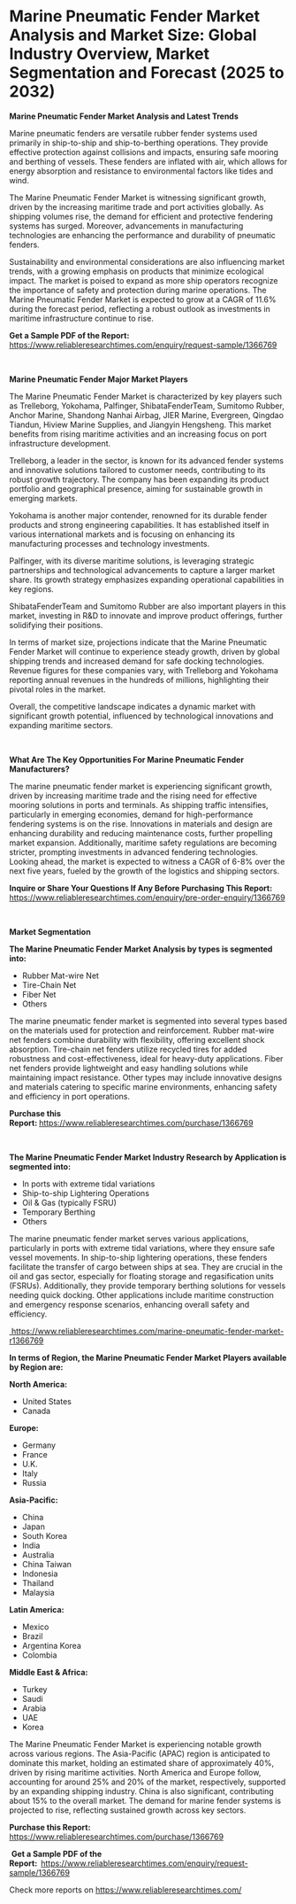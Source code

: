 <p><h1>Marine Pneumatic Fender Market Analysis and Market Size: Global Industry Overview, Market Segmentation and Forecast (2025 to 2032)</h1></p><p><strong>Marine Pneumatic Fender Market Analysis and Latest Trends</strong></p>
<p><p>Marine pneumatic fenders are versatile rubber fender systems used primarily in ship-to-ship and ship-to-berthing operations. They provide effective protection against collisions and impacts, ensuring safe mooring and berthing of vessels. These fenders are inflated with air, which allows for energy absorption and resistance to environmental factors like tides and wind. </p><p>The Marine Pneumatic Fender Market is witnessing significant growth, driven by the increasing maritime trade and port activities globally. As shipping volumes rise, the demand for efficient and protective fendering systems has surged. Moreover, advancements in manufacturing technologies are enhancing the performance and durability of pneumatic fenders. </p><p>Sustainability and environmental considerations are also influencing market trends, with a growing emphasis on products that minimize ecological impact. The market is poised to expand as more ship operators recognize the importance of safety and protection during marine operations. The Marine Pneumatic Fender Market is expected to grow at a CAGR of 11.6% during the forecast period, reflecting a robust outlook as investments in maritime infrastructure continue to rise.</p></p>
<p><strong>Get a Sample PDF of the Report:&nbsp;</strong> <a href="https://www.reliableresearchtimes.com/enquiry/request-sample/1366769?utm_campaign=3137&utm_medium=2&utm_source=Github&utm_content=ia&utm_term=22032025&utm_id=marine-pneumatic-fender">https://www.reliableresearchtimes.com/enquiry/request-sample/1366769</a></p>
<p>&nbsp;</p>
<p><strong>Marine Pneumatic Fender Major Market Players</strong></p>
<p><p>The Marine Pneumatic Fender Market is characterized by key players such as Trelleborg, Yokohama, Palfinger, ShibataFenderTeam, Sumitomo Rubber, Anchor Marine, Shandong Nanhai Airbag, JIER Marine, Evergreen, Qingdao Tiandun, Hiview Marine Supplies, and Jiangyin Hengsheng. This market benefits from rising maritime activities and an increasing focus on port infrastructure development.</p><p>Trelleborg, a leader in the sector, is known for its advanced fender systems and innovative solutions tailored to customer needs, contributing to its robust growth trajectory. The company has been expanding its product portfolio and geographical presence, aiming for sustainable growth in emerging markets.</p><p>Yokohama is another major contender, renowned for its durable fender products and strong engineering capabilities. It has established itself in various international markets and is focusing on enhancing its manufacturing processes and technology investments.</p><p>Palfinger, with its diverse maritime solutions, is leveraging strategic partnerships and technological advancements to capture a larger market share. Its growth strategy emphasizes expanding operational capabilities in key regions.</p><p>ShibataFenderTeam and Sumitomo Rubber are also important players in this market, investing in R&D to innovate and improve product offerings, further solidifying their positions.</p><p>In terms of market size, projections indicate that the Marine Pneumatic Fender Market will continue to experience steady growth, driven by global shipping trends and increased demand for safe docking technologies. Revenue figures for these companies vary, with Trelleborg and Yokohama reporting annual revenues in the hundreds of millions, highlighting their pivotal roles in the market. </p><p>Overall, the competitive landscape indicates a dynamic market with significant growth potential, influenced by technological innovations and expanding maritime sectors.</p></p>
<p>&nbsp;</p>
<p><strong>What Are The Key Opportunities For Marine Pneumatic Fender Manufacturers?</strong></p>
<p><p>The marine pneumatic fender market is experiencing significant growth, driven by increasing maritime trade and the rising need for effective mooring solutions in ports and terminals. As shipping traffic intensifies, particularly in emerging economies, demand for high-performance fendering systems is on the rise. Innovations in materials and design are enhancing durability and reducing maintenance costs, further propelling market expansion. Additionally, maritime safety regulations are becoming stricter, prompting investments in advanced fendering technologies. Looking ahead, the market is expected to witness a CAGR of 6-8% over the next five years, fueled by the growth of the logistics and shipping sectors.</p></p>
<p><strong>Inquire or Share Your Questions If Any Before Purchasing This Report:</strong> <a href="https://www.reliableresearchtimes.com/enquiry/pre-order-enquiry/1366769?utm_campaign=3137&utm_medium=2&utm_source=Github&utm_content=ia&utm_term=22032025&utm_id=marine-pneumatic-fender">https://www.reliableresearchtimes.com/enquiry/pre-order-enquiry/1366769</a></p>
<p>&nbsp;</p>
<p><strong>Market Segmentation</strong></p>
<p><strong>The Marine Pneumatic Fender Market Analysis by types is segmented into:</strong></p>
<p><ul><li>Rubber Mat-wire Net</li><li>Tire-Chain Net</li><li>Fiber Net</li><li>Others</li></ul></p>
<p><p>The marine pneumatic fender market is segmented into several types based on the materials used for protection and reinforcement. Rubber mat-wire net fenders combine durability with flexibility, offering excellent shock absorption. Tire-chain net fenders utilize recycled tires for added robustness and cost-effectiveness, ideal for heavy-duty applications. Fiber net fenders provide lightweight and easy handling solutions while maintaining impact resistance. Other types may include innovative designs and materials catering to specific marine environments, enhancing safety and efficiency in port operations.</p></p>
<p><strong>Purchase this Report:&nbsp;</strong><a href="https://www.reliableresearchtimes.com/purchase/1366769?utm_campaign=3137&utm_medium=2&utm_source=Github&utm_content=ia&utm_term=22032025&utm_id=marine-pneumatic-fender">https://www.reliableresearchtimes.com/purchase/1366769</a></p>
<p>&nbsp;</p>
<p><strong>The Marine Pneumatic Fender Market Industry Research by Application is segmented into:</strong></p>
<p><ul><li>In ports with extreme tidal variations</li><li>Ship-to-ship Lightering Operations</li><li>Oil & Gas (typically FSRU)</li><li>Temporary Berthing</li><li>Others</li></ul></p>
<p><p>The marine pneumatic fender market serves various applications, particularly in ports with extreme tidal variations, where they ensure safe vessel movements. In ship-to-ship lightering operations, these fenders facilitate the transfer of cargo between ships at sea. They are crucial in the oil and gas sector, especially for floating storage and regasification units (FSRUs). Additionally, they provide temporary berthing solutions for vessels needing quick docking. Other applications include maritime construction and emergency response scenarios, enhancing overall safety and efficiency.</p></p>
<p><a href="https://www.reliableresearchtimes.com/marine-pneumatic-fender-market-r1366769?utm_campaign=3137&utm_medium=2&utm_source=Github&utm_content=ia&utm_term=22032025&utm_id=marine-pneumatic-fender">&nbsp;https://www.reliableresearchtimes.com/marine-pneumatic-fender-market-r1366769</a></p>
<p><strong>In terms of Region, the Marine Pneumatic Fender Market Players available by Region are:</strong></p>
<p>
    <p> <strong> North America: </strong>
        <ul>
            <li>United States</li>
            <li>Canada</li>
        </ul>
        </p> 
    <p> <strong> Europe: </strong>
        <ul>
            <li>Germany</li>
            <li>France</li>
            <li>U.K.</li>
            <li>Italy</li>
            <li>Russia</li>
        </ul>
        </p> 
    <p> <strong> Asia-Pacific: </strong>
        <ul>
            <li>China</li>
            <li>Japan</li>
            <li>South Korea</li>
            <li>India</li>
            <li>Australia</li>
            <li>China Taiwan</li>
            <li>Indonesia</li>
            <li>Thailand</li>
            <li>Malaysia</li>
        </ul>
        </p> 
    <p> <strong> Latin America: </strong>
        <ul>
            <li>Mexico</li>
            <li>Brazil</li>
            <li>Argentina Korea</li>
            <li>Colombia</li>
        </ul>
        </p> 
    <p> <strong> Middle East & Africa: </strong>
        <ul>
            <li>Turkey</li>
            <li>Saudi</li>
            <li>Arabia</li>
            <li>UAE</li>
            <li>Korea</li>
        </ul>
    </p>
    </p>
<p><p>The Marine Pneumatic Fender Market is experiencing notable growth across various regions. The Asia-Pacific (APAC) region is anticipated to dominate this market, holding an estimated share of approximately 40%, driven by rising maritime activities. North America and Europe follow, accounting for around 25% and 20% of the market, respectively, supported by an expanding shipping industry. China is also significant, contributing about 15% to the overall market. The demand for marine fender systems is projected to rise, reflecting sustained growth across key sectors.</p></p>
<p><strong>Purchase this Report: </strong><a href="https://www.reliableresearchtimes.com/purchase/1366769?utm_campaign=3137&utm_medium=2&utm_source=Github&utm_content=ia&utm_term=22032025&utm_id=marine-pneumatic-fender">https://www.reliableresearchtimes.com/purchase/1366769</a></p>
<p>&nbsp;<strong>Get a Sample PDF of the Report:&nbsp;&nbsp;</strong><a href="https://www.reliableresearchtimes.com/enquiry/request-sample/1366769?utm_campaign=3137&utm_medium=2&utm_source=Github&utm_content=ia&utm_term=22032025&utm_id=marine-pneumatic-fender">https://www.reliableresearchtimes.com/enquiry/request-sample/1366769</a></p>
<p><strong></strong></p>
<p>Check more reports on <a href="https://www.reliableresearchtimes.com/?utm_campaign=3137&utm_medium=2&utm_source=Github&utm_content=ia&utm_term=22032025&utm_id=marine-pneumatic-fender">https://www.reliableresearchtimes.com/</a></p>